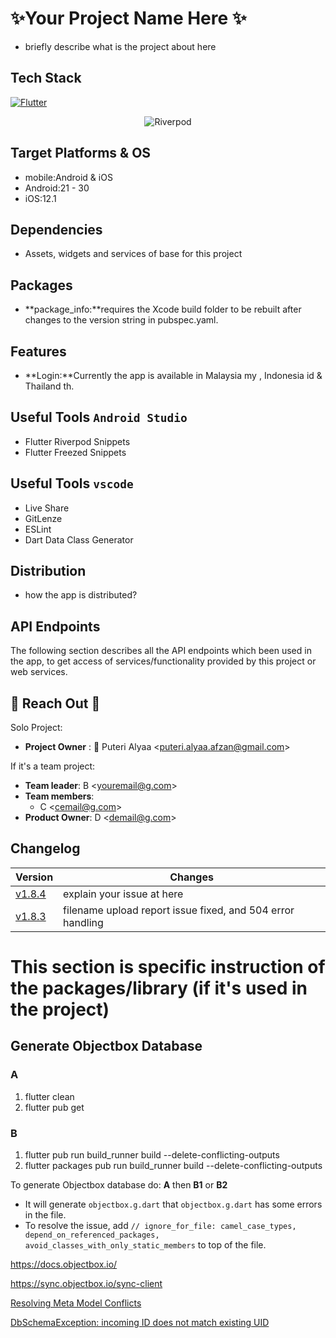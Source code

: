 # ✨Your Project Name Here ✨

-  briefly describe what is the project about here

## Tech Stack 

[![Flutter](https://img.shields.io/badge/Flutter-02569B?style=for-the-badge&logo=flutter&logoColor=white)](https://docs.flutter.dev/get-started/install) 

<p align="center">
  <img src="https://github.com/rrousselGit/riverpod/blob/master/resources/icon/Facebook%20Cover%20A.png?raw=true"  alt="Riverpod" />
</p>

## Target Platforms & OS

- mobile:Android & iOS
- Android:21 - 30
- iOS:12.1


## Dependencies

- Assets, widgets and services of base for this project

## Packages

- **package_info:**requires the Xcode build folder to be rebuilt after changes to the version string
  in pubspec.yaml.

## Features

- **Login:**Currently the app is available in Malaysia my , Indonesia id & Thailand th.

## Useful Tools `Android Studio`

- Flutter Riverpod Snippets
- Flutter Freezed Snippets

## Useful Tools `vscode`

- Live Share
- GitLenze
- ESLint
- Dart Data Class Generator

## Distribution

- how the app is distributed?

## API Endpoints

The following section describes all the API endpoints which been used in the app, to get access of
services/functionality provided by this project or web services.

## 📡 Reach Out 📡

Solo Project:
- **Project Owner** : 📩 Puteri Alyaa <[puteri.alyaa.afzan@gmail.com](mailto:puteri.alyaa.afzan@gmail.com)><br>

If it's a team project:

- **Team leader**: B <[youremail@g.com](youremail@g.com)>
- **Team members**:
    - C <[cemail@g.com](cemail@g.com)>
- **Product Owner**: D <[demail@g.com](demail@g.com)>

## Changelog

| **Version**                                                 | **Changes**                                                |
|-------------------------------------------------------------|------------------------------------------------------------|
| [v1.8.4](/pathrepomain/subfolder/reponame/-/tags/v1.8.4)    | explain your issue at here                                 |
| [v1.8.3](/pathrepomain/subfolder/reponame/-/tags/v1.8.3)   | filename upload report issue fixed, and 504 error handling |

# This section is specific instruction of the packages/library (if it's used in the project)

## Generate Objectbox Database

### A

1. flutter clean
2. flutter pub get

### B

1. flutter pub run build_runner build --delete-conflicting-outputs
2. flutter packages pub run build_runner build --delete-conflicting-outputs

To generate Objectbox database do:
**A** then **B1** or **B2**

- It will generate `objectbox.g.dart` that `objectbox.g.dart` has some errors in the file.
- To resolve the issue,
  add `// ignore_for_file: camel_case_types, depend_on_referenced_packages, avoid_classes_with_only_static_members`
  to top of the file.

https://docs.objectbox.io/

https://sync.objectbox.io/sync-client

[Resolving Meta Model Conflicts](https://docs.objectbox.io/advanced/meta-model-ids-and-uids#resolving-meta-model-conflicts)

[DbSchemaException: incoming ID does not match existing UID](https://docs.objectbox.io/troubleshooting#dbschemaexception-incoming-id-does-not-match-existing-uid)
